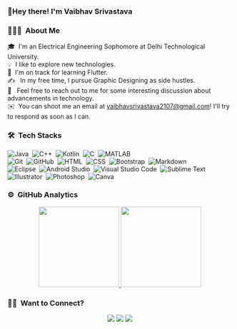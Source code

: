 ### 👋**Hey there! I'm Vaibhav Srivastava**


### 👨🏻‍💻 &nbsp;About Me

🎓&nbsp; I'm an Electrical Engineering Sophomore at Delhi Technological University.\
💡&nbsp; I like to explore new technologies.\
🌱&nbsp; I'm on track for learning Flutter.\
✍️ &nbsp; In my free time, I pursue Graphic Designing as side hustles.\
💬 &nbsp; Feel free to reach out to me for some interesting discussion about advancements in technology.\
✉️ &nbsp;You can shoot me an email at vaibhavsrivastava2107@gmail.com! I'll try to respond as soon as I can.


### 🛠 &nbsp;Tech Stacks

![Java](https://img.shields.io/badge/-Java-05122A?style=flat&logo=Java&logoColor=F89820)&nbsp;
![C++](https://img.shields.io/badge/-C++-05122A?style=flat&logo=C%2B%2B&logoColor=00599C)&nbsp;
![Kotlin](https://img.shields.io/badge/-Kotlin-05122A?style=flat&logo=Kotlin&logoColor=1AA2D4)&nbsp;
![C](https://img.shields.io/badge/-C-05122A?style=flat&logo=C&logoColor=A8B9CC)&nbsp;
![MATLAB](https://img.shields.io/badge/-MATLAB-05122A?style=flat&logo=Mathworks&logoColor=FF9800)\
![Git](https://img.shields.io/badge/-Git-05122A?style=flat&logo=git)&nbsp;
![GitHub](https://img.shields.io/badge/-GitHub-05122A?style=flat&logo=github)&nbsp;
![HTML](https://img.shields.io/badge/-HTML-05122A?style=flat&logo=HTML5)&nbsp;
![CSS](https://img.shields.io/badge/-CSS-05122A?style=flat&logo=CSS3&logoColor=1572B6)&nbsp;
![Bootstrap](https://img.shields.io/badge/-Bootstrap-05122A?style=flat&logo=bootstrap&logoColor=563D7C)&nbsp;
![Markdown](https://img.shields.io/badge/-Markdown-05122A?style=flat&logo=markdown)\
![Eclipse](https://img.shields.io/badge/-Eclipse-05122A?style=flat&logo=eclipse-ide&logoColor=2C2255)&nbsp;
![Android Studio](https://img.shields.io/badge/-Android_Studio-05122A?style=flat&logo=android-studio&logoColor=a4c639)&nbsp;
![Visual Studio Code](https://img.shields.io/badge/-Visual%20Studio%20Code-05122A?style=flat&logo=visual-studio-code&logoColor=007ACC)&nbsp;
![Sublime Text](https://img.shields.io/badge/-Sublime_Text-05122A?style=flat&logo=sublime-text&logoColor=FF9800)\
![Illustrator](https://img.shields.io/badge/-Illustrator-05122A?style=flat&logo=adobe-illustrator)&nbsp;
![Photoshop](https://img.shields.io/badge/-Photoshop-05122A?style=flat&logo=adobe-photoshop)&nbsp;
![Canva](https://img.shields.io/badge/-Canva-05122A?style=flat&logo=Canva&logoColor=00C4C)

### ⚙️ &nbsp;GitHub Analytics

<p align="center">
<a href="https://github.com/V2107v">
  <img height="180em" src="https://github-readme-stats-eight-theta.vercel.app/api?username=V2107v&show_icons=true&theme=algolia&include_all_commits=true&count_private=true"/>
  <img height="180em" src="https://github-readme-stats-eight-theta.vercel.app/api/top-langs/?username=V2107v&layout=compact&langs_count=8&theme=algolia"/>
</a>
</p>

### 🤝🏻 &nbsp;Want to Connect?

<p align="center">
<a href="https://linkedin.com/in/vaibhav-2107"><img src="https://img.shields.io/badge/-Vaibhav%20Srivastava%20-0077B5?style=flat&logo=Linkedin&logoColor=white"/></a>
<a href="mailto:vaibhavsrivastava2107@gmail.com"><img src="https://img.shields.io/badge/-vaibhavsrivastava2107@gmail.com-D14836?style=flat&logo=Gmail&logoColor=white"/></a>
<a href="https://instagram.com/v_____a____i___b__h_av"><img src="https://img.shields.io/badge/-@v_____a____i___b__h_av-E4405F?style=flat&logo=Instagram&logoColor=white"/></a>
